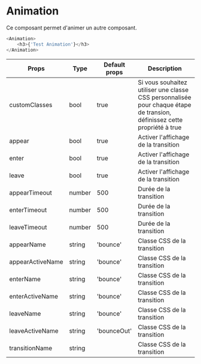 # Animation

Ce composant permet d'animer un autre composant.


```javascript
<Animation>
    <h3>{'Test Animation'}</h3>
</Animation>
```

| Props | Type | Default props | Description |
|---|---|---|---|
| customClasses | bool | true |Si vous souhaitez utiliser une classe CSS personnalisée pour chaque étape de transion, définissez cette propriété à true |
| appear | bool | true | Activer l'affichage de la transition |
| enter | bool | true | Activer l'affichage de la transition |
| leave | bool | true | Activer l'affichage de la transition |
| appearTimeout | number | 500 | Durée de la transition |
| enterTimeout | number | 500 | Durée de la transition |
| leaveTimeout | number | 500 | Durée de la transition |
| appearName | string | 'bounce' | Classe CSS de la transition  |
| appearActiveName | string | 'bounce' | Classe CSS de la transition  |
| enterName | string | 'bounce' | Classe CSS de la transition  |
| enterActiveName | string | 'bounce' | Classe CSS de la transition |
| leaveName | string | 'bounce' | Classe CSS de la transition  |
| leaveActiveName | string | 'bounceOut' | Classe CSS de la transition  |
| transitionName | string | | Classe CSS de la transition  |
